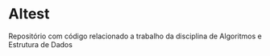 # Altest
Repositório com código relacionado a trabalho da disciplina de Algoritmos e Estrutura de Dados
